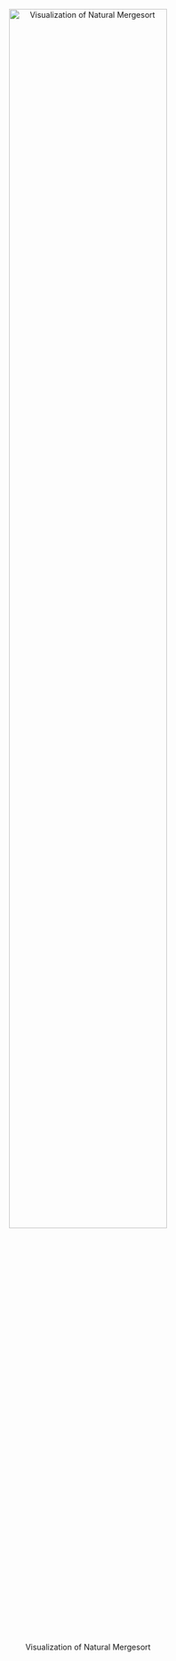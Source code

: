 <p align="center">
    <img src="natural-mergesort-permutation.gif" width="75%" alt="Visualization of Natural Mergesort"/>
  </p>
  <p align=center>
  Visualization of Natural Mergesort
</p>
